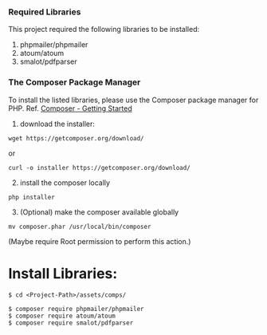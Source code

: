 ### Required Libraries

This project required the following libraries to be installed:

1. phpmailer/phpmailer
2. atoum/atoum
3. smalot/pdfparser


### The Composer Package Manager

To install the listed libraries, please use the Composer package manager for PHP.
Ref. [Composer - Getting Started](https://getcomposer.org/doc/00-intro.md)

1. download the installer:

`wget https://getcomposer.org/download/`

or

`curl -o installer https://getcomposer.org/download/`

2. install the composer locally

`php installer`

3. (Optional) make the composer available globally

`mv composer.phar /usr/local/bin/composer`

(Maybe require Root permission to perform this action.)

# Install Libraries:

```
$ cd <Project-Path>/assets/comps/

$ composer require phpmailer/phpmailer
$ composer require atoum/atoum
$ composer require smalot/pdfparser
```





